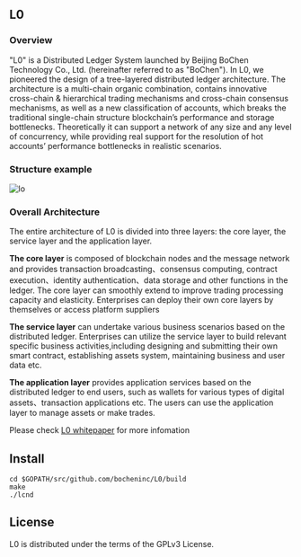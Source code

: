 ## L0
### Overview
"L0" is a Distributed Ledger System launched by Beijing BoChen Technology Co., Ltd. (hereinafter referred to as "BoChen"). In L0, we pioneered the design of a tree-layered distributed ledger architecture. The architecture is a multi-chain organic combination, contains innovative cross-chain & hierarchical trading mechanisms and cross-chain consensus mechanisms, as well as a new classification of accounts, which breaks the traditional single-chain structure blockchain’s performance and storage bottlenecks. Theoretically it can support a network of any size and any level of concurrency, while providing real support for the resolution of hot accounts’ performance bottlenecks in realistic scenarios.

### Structure example
![lo](http://bocheninc.com/static/images/jiegou-en.png) 

### Overall Architecture
The entire architecture of L0 is divided into three layers: the core layer, the service layer and the application layer.

**The core layer** is composed of blockchain nodes and the message network and provides transaction broadcasting、consensus computing, contract execution、identity authentication、data storage and other functions in the ledger. The core layer can smoothly extend to improve trading processing capacity and elasticity. Enterprises can deploy their own core layers by themselves or access platform suppliers

**The service layer** can undertake various business scenarios based on the distributed ledger. Enterprises can utilize the service layer to build relevant specific business activities,including designing and submitting their own smart contract, establishing assets system, maintaining business and user data etc.

**The application layer** provides application services based on the distributed ledger to end users, such as wallets for various types of digital assets、transaction applications etc. The users can use the application layer to manage assets or make trades.

Please check [L0 whitepaper](http://bocheninc.com/l0-en.pdf) for more infomation

## Install
```
cd $GOPATH/src/github.com/bocheninc/L0/build
make
./lcnd
```
## License
L0 is distributed under the terms of the GPLv3 License.

